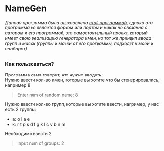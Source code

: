 # NameGen

###### Данная программа была вдохновлена [этой программой](https://github.com/yiotro/NiceNameGen), однако эта программа не является форком или портом и никак не связанна с автором и его программой, это самостоятельный проект, который имеет свою реализацию генератора имен, но тот же принцип ввода групп и масок (группы и маски от его программы, подходят к моей и наоборот)

### Как пользоваться?

Программа сама говорит, что нужно вводить:  
Нужно ввести кол-во имен, которые вы хотите что бы сгенерировались, например 8
> Enter num of random name: 8  

Нужно ввести кол-во групп, которые вы хотите ввести, например, у нас есть 2 группы:   
* a: o i a e
* k: r t p s d f g k l c v b n m  

Необходимо ввести 2  
> Input num of groups: 2
>
>
>
>
>
>
>
 
